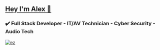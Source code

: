 ## **[Hey I'm Alex 👋](https://alex-mar124.github.io/)**
### ✔️ Full Stack Developer - IT/AV Technician - Cyber Security - Audio Tech
[![ez](https://img.shields.io/badge/EZ%20--%20API-Official%20EZ%20Staff-blue
)]()

 

 




